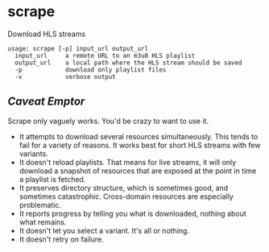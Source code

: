 # scrape

Download HLS streams

```
usage: scrape [-p] input_url output_url
  input_url     a remote URL to an m3u8 HLS playlist
  output_url    a local path where the HLS stream should be saved
  -p            download only playlist files
  -v            verbose output
```

## _Caveat Emptor_

Scrape only vaguely works. You'd be crazy to want to use it.

* It attempts to download several resources simultaneously. This tends to fail for a 
  variety of reasons. It works best for short HLS streams with few variants.
* It doesn't reload playlists. That means for live streams, it will only download a 
  snapshot of resources that are exposed at the point in time a playlist is fetched.
* It preserves directory structure, which is sometimes good, and sometimes catastrophic. 
  Cross-domain resources are especially problematic.
* It reports progress by telling you what is downloaded, nothing about what remains.
* It doesn't let you select a variant. It's all or nothing.
* It doesn't retry on failure.
